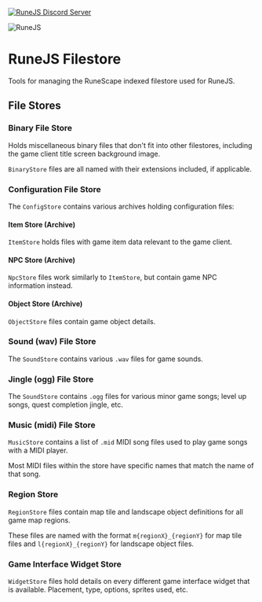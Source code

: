 [![RuneJS Discord Server](https://img.shields.io/discord/678751302297059336?label=RuneJS%20Discord&logo=discord)](https://discord.gg/5P74nSh)


![RuneJS](https://i.imgur.com/pmkdSfc.png)

# RuneJS Filestore

Tools for managing the RuneScape indexed filestore used for RuneJS.

## File Stores

### Binary File Store

Holds miscellaneous binary files that don't fit into other filestores, including the game client title screen background image.

`BinaryStore` files are all named with their extensions included, if applicable.

### Configuration File Store

The `ConfigStore` contains various archives holding configuration files:

#### Item Store (Archive)

`ItemStore` holds files with game item data relevant to the game client.

#### NPC Store (Archive)

`NpcStore` files work similarly to `ItemStore`, but contain game NPC information instead.

#### Object Store (Archive)

`ObjectStore` files contain game object details. 

### Sound (wav) File Store

The `SoundStore` contains various `.wav` files for game sounds.

### Jingle (ogg) File Store

The `SoundStore` contains `.ogg` files for various minor game songs; level up songs, quest completion jingle, etc.

### Music (midi) File Store

`MusicStore` contains a list of `.mid` MIDI song files used to play game songs with a MIDI player.

Most MIDI files within the store have specific names that match the name of that song.

### Region Store

`RegionStore` files contain map tile and landscape object definitions for all game map regions.

These files are named with the format `m{regionX}_{regionY}` for map tile files and `l{regionX}_{regionY}` for landscape object files.

### Game Interface Widget Store

`WidgetStore` files hold details on every different game interface widget that is available. Placement, type, options, sprites used, etc.
